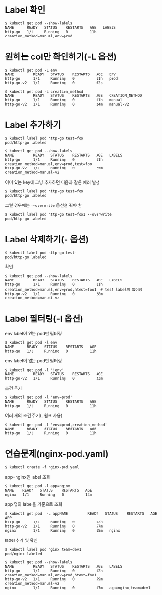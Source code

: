 # Label 확인

```
$ kubectl get pod --show-labels
NAME      READY   STATUS    RESTARTS   AGE   LABELS
http-go   1/1     Running   0          11h   creation_method=manual,env=prod
```

# 원하는 col만 확인하기(-L 옵션)

```
$ kubectl get pod -L env
NAME         READY   STATUS    RESTARTS   AGE   ENV
http-go      1/1     Running   0          11h   prod
http-go-v2   1/1     Running   0          62s   
```

```
$ kubectl get pod -L creation_method
NAME         READY   STATUS    RESTARTS   AGE   CREATION_METHOD
http-go      1/1     Running   0          11h   manual
http-go-v2   1/1     Running   0          24m   manual-v2
```

# Label 추가하기

```
$ kubectl label pod http-go test=foo
pod/http-go labeled

$ kubectl get pod --show-labels
NAME         READY   STATUS    RESTARTS   AGE   LABELS
http-go      1/1     Running   0          11h   creation_method=manual,env=prod,test=foo
http-go-v2   1/1     Running   0          25m   creation_method=manual-v2
```

이미 있는 key에 그냥 추가하면 다음과 같은 에러 발생
```
$ kubectl label pod http-go test=foo
pod/http-go labeled
```

그럴 경우에는 `--overwrite` 옵션을 줘야 함
```
$ kubectl label pod http-go test=foo1 --overwrite
pod/http-go labeled
```

# Label 삭제하기(- 옵션)

```
$ kubectl label pod http-go test-
pod/http-go labeled
```

확인
```
$ kubectl get pod --show-labels
NAME         READY   STATUS    RESTARTS   AGE   LABELS
http-go      1/1     Running   0          11h   creation_method=manual,env=prod,htest=foo1  # test label이 없어짐
http-go-v2   1/1     Running   0          28m   creation_method=manual-v2
```

# Label 필터링(-l 옵션)

env label이 있는 pod만 필터링
```
$ kubectl get pod -l env
NAME      READY   STATUS    RESTARTS   AGE
http-go   1/1     Running   0          11h
```

env label이 없는 pod만 필터링
```
$ kubectl get pod -l '!env'
NAME         READY   STATUS    RESTARTS   AGE
http-go-v2   1/1     Running   0          33m
```

조건 주기
```
$ kubectl get pod -l 'env=prod'
NAME      READY   STATUS    RESTARTS   AGE
http-go   1/1     Running   0          11h
```

여러 개의 조건 주기(, 쉼표 사용)
```
$ kubectl get pod -l 'env=prod,creation_method'
NAME      READY   STATUS    RESTARTS   AGE
http-go   1/1     Running   0          11h
```

# 연습문제(nginx-pod.yaml)
```
$ kubectl create -f nginx-pod.yaml 
```

app=nginx인 label 조회
```
$ kubectl get pod -l app=nginx
NAME    READY   STATUS    RESTARTS   AGE
nginx   1/1     Running   0          14m
```

app 명의 label을 기준으로 조회
```
$ kubectl get pod  -L appNAME         READY   STATUS    RESTARTS   AGE   APP
http-go      1/1     Running   0          12h   
http-go-v2   1/1     Running   0          57m   
nginx        1/1     Running   0          15m   nginx
```

label 추가 및 확인
```
$ kubectl label pod nginx team=dev1
pod/nginx labeled

$ kubectl get pod --show-labels
NAME         READY   STATUS    RESTARTS   AGE   LABELS
http-go      1/1     Running   0          12h   creation_method=manual,env=prod,htest=foo1
http-go-v2   1/1     Running   0          59m   creation_method=manual-v2
nginx        1/1     Running   0          17m   app=nginx,team=dev1
```